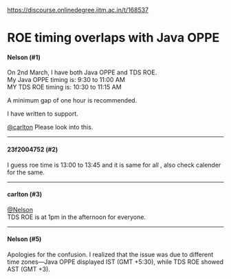 https://discourse.onlinedegree.iitm.ac.in/t/168537

<html><head><meta charset='utf-8'><title>ROE timing overlaps with Java OPPE</title></head><body>
<h1>ROE timing overlaps with Java OPPE</h1>
<h4>Nelson (#1)</h4>
<p>On 2nd March, I have both Java OPPE and TDS ROE.<br/>
My Java OPPE timing is: 9:30 to 11:00 AM<br/>
MY TDS ROE timing is: 10:30 to 11:15 AM</p>
<p>A minimum gap of one hour is recommended.</p>
<p>I have written to support.</p>
<p><a class="mention" href="/u/carlton">@carlton</a> Please look into this.</p><hr>

<h4>23f2004752 (#2)</h4>
<p>I guess roe time is 13:00 to 13:45 and it is same for all , also check calender for the same.</p><hr>

<h4>carlton (#3)</h4>
<p><a class="mention" href="/u/nelson">@Nelson</a><br/>
TDS ROE is at 1pm in the afternoon for everyone.</p><hr>

<h4>Nelson (#5)</h4>
<p>Apologies for the confusion. I realized that the issue was due to different time zones—Java OPPE displayed IST (GMT +5:30), while TDS ROE showed AST (GMT +3).